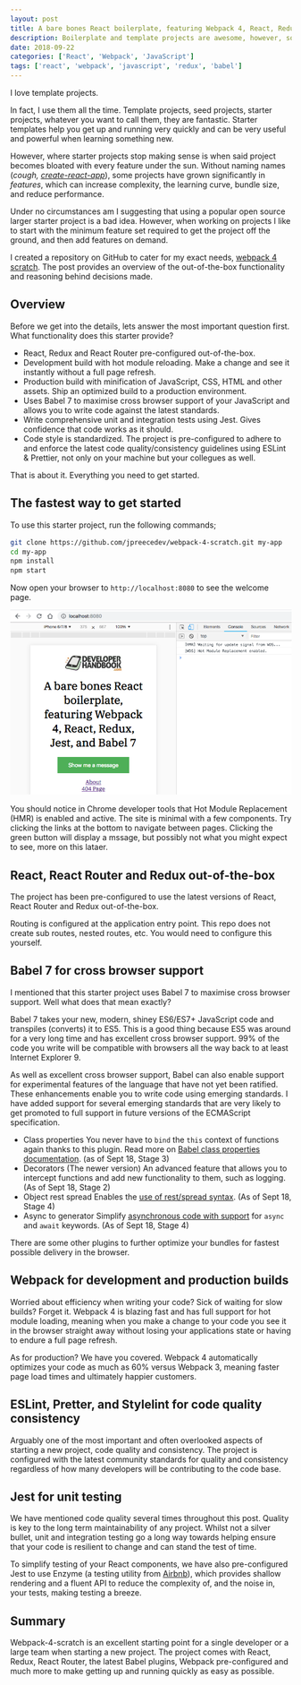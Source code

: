 ```yaml
---
layout: post
title: A bare bones React boilerplate, featuring Webpack 4, React, Redux, Jest, and Babel 7
description: Boilerplate and template projects are awesome, however, sometimes they can be quite bloated.  This is a barebones starter template.
date: 2018-09-22
categories: ['React', 'Webpack', 'JavaScript']
tags: ['react', 'webpack', 'javascript', 'redux', 'babel']
---
```


I love template projects.

In fact, I use them all the time. Template projects, seed projects, starter projects, whatever you want to call them, they are fantastic. Starter templates help you get up and running very quickly and can be very useful and powerful when learning something new.

However, where starter projects stop making sense is when said project becomes bloated with every feature under the sun. Without naming names (_cough, [create-react-app](https://github.com/facebook/create-react-app)_), some projects have grown significantly in _features_, which can increase complexity, the learning curve, bundle size, and reduce performance.

Under no circumstances am I suggesting that using a popular open source larger starter project is a bad idea. However, when working on projects I like to start with the minimum feature set required to get the project off the ground, and then add features on demand.

I created a repository on GitHub to cater for my exact needs, [webpack 4 scratch](https://github.com/jpreecedev/webpack-4-scratch). The post provides an overview of the out-of-the-box functionality and reasoning behind decisions made.

## Overview

Before we get into the details, lets answer the most important question first. What functionality does this starter provide?

- React, Redux and React Router pre-configured out-of-the-box.
- Development build with hot module reloading. Make a change and see it instantly without a full page refresh.
- Production build with minification of JavaScript, CSS, HTML and other assets. Ship an optimized build to a production environment.
- Uses Babel 7 to maximise cross browser support of your JavaScript and allows you to write code against the latest standards.
- Write comprehensive unit and integration tests using Jest. Gives confidence that code works as it should.
- Code style is standardized. The project is pre-configured to adhere to and enforce the latest code quality/consistency guidelines using ESLint & Prettier, not only on your machine but your collegues as well.

That is about it. Everything you need to get started.

## The fastest way to get started

To use this starter project, run the following commands;

```bash
git clone https://github.com/jpreecedev/webpack-4-scratch.git my-app
cd my-app
npm install
npm start
```

Now open your browser to `http://localhost:8080` to see the welcome page.

![Webpack 4 Starter Project](starter-project-in-chrome.png)

You should notice in Chrome developer tools that Hot Module Replacement (HMR) is enabled and active. The site is minimal with a few components. Try clicking the links at the bottom to navigate between pages. Clicking the green button will display a mssage, but possibly not what you might expect to see, more on this lataer.

## React, React Router and Redux out-of-the-box

The project has been pre-configured to use the latest versions of React, React Router and Redux out-of-the-box.

Routing is configured at the application entry point. This repo does not create sub routes, nested routes, etc. You would need to configure this yourself.

## Babel 7 for cross browser support

I mentioned that this starter project uses Babel 7 to maximise cross browser support. Well what does that mean exactly?

Babel 7 takes your new, modern, shiney ES6/ES7+ JavaScript code and transpiles (converts) it to ES5. This is a good thing because ES5 was around for a very long time and has excellent cross browser support. 99% of the code you write will be compatible with browsers all the way back to at least Internet Explorer 9.

As well as excellent cross browser support, Babel can also enable support for experimental features of the language that have not yet been ratified. These enhancements enable you to write code using emerging standards. I have added support for several emerging standards that are very likely to get promoted to full support in future versions of the ECMAScript specification.

- Class properties
  You never have to `bind` the `this` context of functions again thanks to this plugin. Read more on [Babel class properties documentation](https://babeljs.io/docs/en/next/babel-plugin-proposal-class-properties). (as of Sept 18, Stage 3)
- Decorators (The newer version)
  An advanced feature that allows you to intercept functions and add new functionality to them, such as logging. (As of Sept 18, Stage 2)
- Object rest spread
  Enables the [use of rest/spread syntax](https://babeljs.io/docs/en/next/babel-plugin-proposal-object-rest-spread.html). (As of Sept 18, Stage 4)
- Async to generator
  Simplify [asynchronous code with support](https://babeljs.io/docs/en/next/babel-plugin-transform-async-to-generator.html) for `async` and `await` keywords. (As of Sept 18, Stage 4)

There are some other plugins to further optimize your bundles for fastest possible delivery in the browser.

## Webpack for development and production builds

Worried about efficiency when writing your code? Sick of waiting for slow builds? Forget it. Webpack 4 is blazing fast and has full support for hot module loading, meaning when you make a change to your code you see it in the browser straight away without losing your applications state or having to endure a full page refresh.

As for production? We have you covered. Webpack 4 automatically optimizes your code as much as 60% versus Webpack 3, meaning faster page load times and ultimately happier customers.

## ESLint, Pretter, and Stylelint for code quality consistency

Arguably one of the most important and often overlooked aspects of starting a new project, code quality and consistency. The project is configured with the latest community standards for quality and consistency regardless of how many developers will be contributing to the code base.

## Jest for unit testing

We have mentioned code quality several times throughout this post. Quality is key to the long term maintainability of any project. Whilst not a silver bullet, unit and integration testing go a long way towards helping ensure that your code is resilient to change and can stand the test of time.

To simplify testing of your React components, we have also pre-configured Jest to use Enzyme (a testing utility from [Airbnb](https://github.com/airbnb/enzyme)), which provides shallow rendering and a fluent API to reduce the complexity of, and the noise in, your tests, making testing a breeze.

## Summary

Webpack-4-scratch is an excellent starting point for a single developer or a large team when starting a new project. The project comes with React, Redux, React Router, the latest Babel plugins, Webpack pre-configured and much more to make getting up and running quickly as easy as possible.
